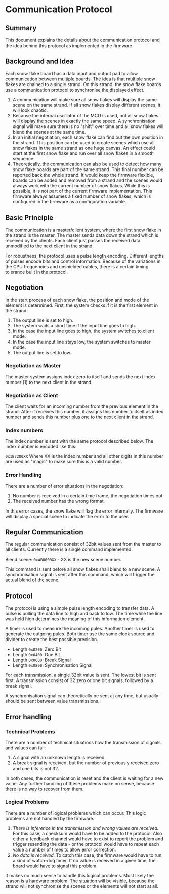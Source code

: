 # Communication Protocol
## Summary
This document explains the details about the communication protocol and the idea behind this protocol as implemented in the firmware.

## Background and Idea
Each snow flake board has a data input and output pad to allow communication between multiple boards. The idea is that multiple snow flakes are chained to a single strand. On this strand, the snow flake boards use a communication protocol to synchronise the displayed effect.

1. A communication will make sure all snow flakes will display the same scene on the same strand. If all snow flakes display different scenes, it will look chaotic.
2. Because the internal oscillator of the MCU is used, not all snow flakes will display the scenes in exactly the same speed. A synchronisation signal will make sure there is no "shift" over time and all snow flakes will blend the scenes at the same time.
3. In an initial negotiation, each snow flake can find out the own position in the strand. This position can be used to create scenes which use all snow flakes in the same strand as one huge canvas. An effect could start at the first snow flake and run over all snow flakes in a smooth sequence.
4. Theoretically, the communication can also be used to detect how many snow flake boards are part of the same strand. This final number can be reported back the whole strand. It would keep the firmware flexible, boards can be added and removed from a strand and the scenes would always work with the current number of snow flakes. While this is possible, it is not part of the current firmware implementation. This firmware always assumes a fixed number of snow flakes, which is configured in the firmware as a configuration variable.

## Basic Principle
The communication is a master/client system, where the first snow flake in the strand is the master. The master sends data down the strand which is received by the clients. Each client just passes the received data unmodified to the next client in the strand.

For robustness, the protocol uses a pulse length encoding. Different lengths of pulses encode bits and control information. Because of the variations in the CPU frequencies and unshielded cables, there is a certain timing tolerance built in the protocol.

## Negotiation
In the start process of each snow flake, the position and mode of the element is determined. First, the system checks if it is the first element in the strand:

1. The output line is set to high.
2. The system waits a short time if the input line goes to high.
3. In the case the input line goes to high, the system switches to client mode.
4. In the case the input line stays low, the system switches to master mode.
5. The output line is set to low.

### Negotiation as Master
The master system assigns index zero to itself and sends the next index number (1) to the next client in the strand.

### Negotiation as Client
The client waits for an incoming number from the previous element in the strand. After it receives this number, it assigns this number to itself as index number and sends this number plus one to the next client in the strand.

### Index numbers
The index number is sent with the same protocol described below. The index number is encoded like this:

`0x1B7200XX` Where XX is the index number and all other digits in this number are used as "magic" to make sure this is a valid number.

### Error Handling
There are a number of error situations in the negotiation:

1. No number is received in a certain time frame, the negotiation times out.
2. The received number has the wrong format.

In this error cases, the snow flake will flag the error internally. The firmware will display a special scene to indicate the error to the user.

## Regular Communication
The regular communication consist of 32bit values sent from the master to all clients. Currently there is a single command implemented:

Blend scene: `0xAB0000XX` - XX is the new scene number.

This command is sent before all snow flakes shall blend to a new scene. A synchronisation signal is sent after this command, which will trigger the actual blend of the scene.

## Protocol
The protocol is using a simple pulse length encoding to transfer data. A pulse is pulling the data line to high and back to low. The time while the line was held high determines the meaning of this information element.

A timer is used to measure the incoming pules. Another timer is used to generate the outgoing pules. Both timer use the same clock source and divider to create the best possible precision.

- Length `0x0200`: Zero Bit
- Length `0x0400`: One Bit
- Length `0x0600`: Break Signal
- Length `0x0800`: Synchronisation Signal

For each transmission, a single 32bit value is sent. The lowest bit is sent first. A transmission consist of 32 zero or one bit signals, followed by a break signal.

A synchronisation signal can theoretically be sent at any time, but usually should be sent between value transmissions.

## Error handling

### Technical Problems
 
There are a number of technical situations how the transmission of signals and values can fail:

1. A signal with an unknown length is received.
2. A break signal is received, but the number of previously received zero and one bits is not 32.

In both cases, the communication is reset and the client is waiting for a new value. Any further handling of these problems make no sense, because there is no way to recover from them.

### Logical Problems

There are a number of logical problems which can occur. This logic problems are not handled by the firmware.

1. _There is inference in the transmission and wrong values are received._ For this case, a checksum would have to be added to the protocol. Also either a feedback channel would have to exist to report the problem and trigger resending the data - or the protocol would have to repeat each value a number of times to allow error correction.
2. _No data is received._ To catch this case, the firmware would have to run a kind of watch-dog timer. If no value is received in a given time, the board would have to signal this problem.

It makes no much sense to handle this logical problems. Most likely the reason is a hardware problem. The situation will be visible, because the strand will not synchronise the scenes or the elements will not start at all. 

